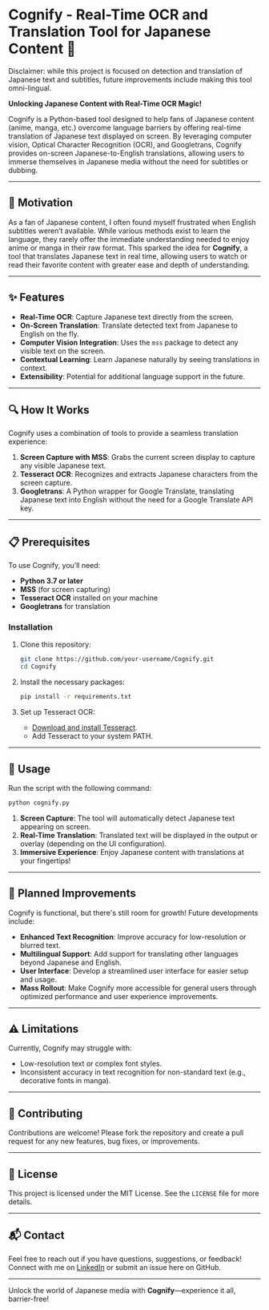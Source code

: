 # Cognify - Real-Time OCR and Translation Tool for Japanese Content 🎌

Disclaimer: while this project is focused on detection and translation of Japanese text and subtitles, future improvements include making this tool omni-lingual.

**Unlocking Japanese Content with Real-Time OCR Magic!**

Cognify is a Python-based tool designed to help fans of Japanese content (anime, manga, etc.) overcome language barriers by offering real-time translation of Japanese text displayed on screen. By leveraging computer vision, Optical Character Recognition (OCR), and Googletrans, Cognify provides on-screen Japanese-to-English translations, allowing users to immerse themselves in Japanese media without the need for subtitles or dubbing.

---

## 🌟 Motivation

As a fan of Japanese content, I often found myself frustrated when English subtitles weren’t available. While various methods exist to learn the language, they rarely offer the immediate understanding needed to enjoy anime or manga in their raw format. This sparked the idea for **Cognify**, a tool that translates Japanese text in real time, allowing users to watch or read their favorite content with greater ease and depth of understanding.

---

## ✨ Features

- **Real-Time OCR**: Capture Japanese text directly from the screen.
- **On-Screen Translation**: Translate detected text from Japanese to English on the fly.
- **Computer Vision Integration**: Uses the `mss` package to detect any visible text on the screen.
- **Contextual Learning**: Learn Japanese naturally by seeing translations in context.
- **Extensibility**: Potential for additional language support in the future.

---

## 🔍 How It Works

Cognify uses a combination of tools to provide a seamless translation experience:
1. **Screen Capture with MSS**: Grabs the current screen display to capture any visible Japanese text.
2. **Tesseract OCR**: Recognizes and extracts Japanese characters from the screen capture.
3. **Googletrans**: A Python wrapper for Google Translate, translating Japanese text into English without the need for a Google Translate API key.

---

## 📋 Prerequisites

To use Cognify, you’ll need:
- **Python 3.7 or later**
- **MSS** (for screen capturing)
- **Tesseract OCR** installed on your machine
- **Googletrans** for translation

### Installation

1. Clone this repository:
   ```bash
   git clone https://github.com/your-username/Cognify.git
   cd Cognify
   ```

2. Install the necessary packages:
   ```bash
   pip install -r requirements.txt
   ```

3. Set up Tesseract OCR:
   - [Download and install Tesseract](https://github.com/tesseract-ocr/tesseract/wiki).
   - Add Tesseract to your system PATH.

---

## 🚀 Usage

Run the script with the following command:
```bash
python cognify.py
```

1. **Screen Capture**: The tool will automatically detect Japanese text appearing on screen.
2. **Real-Time Translation**: Translated text will be displayed in the output or overlay (depending on the UI configuration).
3. **Immersive Experience**: Enjoy Japanese content with translations at your fingertips!

---

## 🔧 Planned Improvements

Cognify is functional, but there's still room for growth! Future developments include:

- **Enhanced Text Recognition**: Improve accuracy for low-resolution or blurred text.
- **Multilingual Support**: Add support for translating other languages beyond Japanese and English.
- **User Interface**: Develop a streamlined user interface for easier setup and usage.
- **Mass Rollout**: Make Cognify more accessible for general users through optimized performance and user experience improvements.

---

## ⚠️ Limitations

Currently, Cognify may struggle with:
- Low-resolution text or complex font styles.
- Inconsistent accuracy in text recognition for non-standard text (e.g., decorative fonts in manga).

---

## 🤝 Contributing

Contributions are welcome! Please fork the repository and create a pull request for any new features, bug fixes, or improvements.

---

## 📜 License

This project is licensed under the MIT License. See the `LICENSE` file for more details.

---

## 📬 Contact

Feel free to reach out if you have questions, suggestions, or feedback! Connect with me on [LinkedIn](https://www.linkedin.com/in/khushi/) or submit an issue here on GitHub.

---

Unlock the world of Japanese media with **Cognify**—experience it all, barrier-free!
